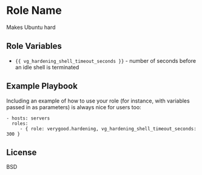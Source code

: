 Role Name
=========

Makes Ubuntu hard

Role Variables
--------------

- `{{ vg_hardening_shell_timeout_seconds }}` - number of seconds before an idle shell is terminated


Example Playbook
----------------

Including an example of how to use your role (for instance, with variables passed in as parameters) is always nice for users too:

    - hosts: servers
      roles:
         - { role: verygood.hardening, vg_hardening_shell_timeout_seconds: 300 }

License
-------

BSD
